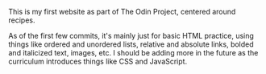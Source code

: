 This is my first website as part of The Odin Project, centered around recipes.

As of the first few commits, it's mainly just for basic HTML practice, using 
things like ordered and unordered lists, relative and absolute links, bolded
and italicized text, images, etc. I should be adding more in the future as
the curriculum introduces things like CSS and JavaScript.
